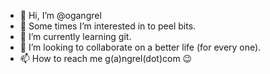 - 👋 Hi, I’m @ogangrel
- 👀 Some times I’m interested in to peel bits.
- 🌱 I’m currently learning git.
- 💞️ I’m looking to collaborate on a better life (for every one).
- 📫 How to reach me g(a)ngrel(dot)com 😉

<!---
ogangrel/ogangrel is a ✨ special ✨ repository because its `README.md` (this file) appears on your GitHub profile.
You can click the Preview link to take a look at your changes.
--->
